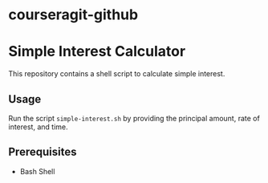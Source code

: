 # courseragit-github
# Simple Interest Calculator

This repository contains a shell script to calculate simple interest.

## Usage
Run the script `simple-interest.sh` by providing the principal amount, rate of interest, and time.

## Prerequisites
- Bash Shell
